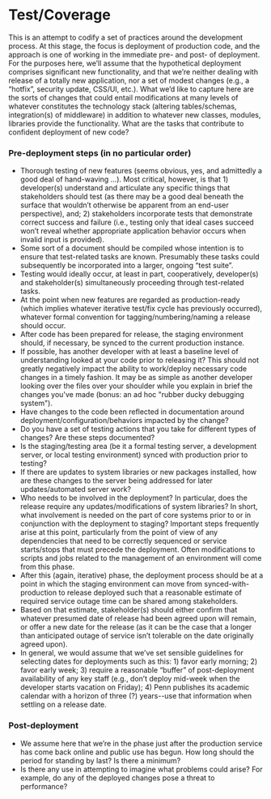 ﻿# Test/Coverage

This is an attempt to codify a set of practices around the development process. At this stage, the focus is deployment of production code, and the approach is one of working in the immediate pre- and post- of deployment.
For the purposes here, we’ll assume that the hypothetical deployment comprises significant new functionality, and that we’re neither dealing with release of a totally new application, nor a set of modest changes (e.g., a “hotfix”, security update, CSS/UI, etc.). What we’d like to capture here are the sorts of changes that could entail modifications at many levels of whatever constitutes the technology stack (altering tables/schemas, integration(s) of middleware) in addition to whatever new classes, modules, libraries provide the functionality.
What are the tasks that contribute to confident deployment of new code?

### Pre-deployment steps (in no particular order)

* Thorough testing of new features (seems obvious, yes, and admittedly a good deal of hand-waving …). Most critical, however, is that 1) developer(s) understand and articulate any specific things that stakeholders should test (as there may be a good deal beneath the surface that wouldn’t otherwise be apparent from an end-user perspective), and; 2) stakeholders incorporate tests that demonstrate correct success and failure (i.e., testing only that ideal cases succeed won’t reveal whether appropriate application behavior occurs when invalid input is provided).
* Some sort of a document should be compiled whose intention is to ensure that test-related tasks are known. Presumably these tasks could subsequently be incorporated into a larger, ongoing “test suite”.
* Testing would ideally occur, at least in part, cooperatively, developer(s) and stakeholder(s) simultaneously proceeding through test-related tasks.
* At the point when new features are regarded as production-ready (which implies whatever iterative test/fix cycle has previously occurred), whatever formal convention for tagging/numbering/naming a release should occur.
* After code has been prepared for release, the staging environment should, if necessary, be synced to the current production instance.
* If possible, has another developer with at least a baseline level of understanding looked at your code prior to releasing it?  This should not greatly negatively impact the ability to work/deploy necessary code changes in a timely fashion.  It may be as simple as another developer looking over the files over your shoulder while you explain in brief the changes you've made (bonus: an ad hoc "rubber ducky debugging system").
* Have changes to the code been reflected in documentation around deployment/configuration/behaviors impacted by the change?
* Do you have a set of testing actions that you take for different types of changes?  Are these steps documented?
* Is the staging/testing area (be it a formal testing server, a development server, or local testing environment) synced with production prior to testing?
* If there are updates to system libraries or new packages installed, how are these changes to the server being addressed for later updates/automated server work?
* Who needs to be involved in the deployment? In particular, does the release require any updates/modifications of system libraries? In short, what involvement is needed on the part of core systems prior to or in conjunction with the deployment to staging? Important steps frequently arise at this point, particularly from the point of view of any dependencies that need to be correctly sequenced or service starts/stops that must precede the deployment. Often modifications to scripts and jobs related to the management of an environment will come from this phase.
* After this (again, iterative) phase, the deployment process should be at a point in which the staging environment can move from synced-with-production to release deployed such that a reasonable estimate of required service outage time can be shared among stakeholders.
* Based on that estimate, stakeholder(s) should either confirm that whatever presumed date of release had been agreed upon will remain, or offer a new date for the release (as it can be the case that a longer than anticipated outage of service isn’t tolerable on the date originally agreed upon).
* In general, we would assume that we’ve set sensible guidelines for selecting dates for deployments such as this: 1) favor early morning; 2) favor early week; 3) require a reasonable “buffer” of post-deployment availability of any key staff (e.g., don’t deploy mid-week when the developer starts vacation on Friday); 4) Penn publishes its academic calendar with a horizon of three (?) years--use that information when settling on a release date.

### Post-deployment

* We assume here that we’re in the phase just after the production service has come back online and public use has begun. How long should the period for standing by last? Is there a minimum?
* Is there any use in attempting to imagine what problems could arise? For example, do any of the deployed changes pose a threat to performance?

